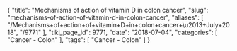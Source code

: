 {
    "title": "Mechanisms of action of vitamin D in colon cancer",
    "slug": "mechanisms-of-action-of-vitamin-d-in-colon-cancer",
    "aliases": [
        "/Mechanisms+of+action+of+vitamin+D+in+colon+cancer+\u2013+July+2018",
        "/9771"
    ],
    "tiki_page_id": 9771,
    "date": "2018-07-04",
    "categories": [
        "Cancer - Colon"
    ],
    "tags": [
        "Cancer - Colon"
    ]
}